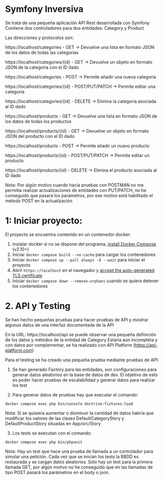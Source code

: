 # Symfony Inversiva

Se trata de una pequeña aplicación API Rest desarrollada con Symfony
Contiene dos controladores para dos entidades: Category y Product

Las direcciones y protocolos son:

https://localhost/categories - GET -> Devuelve una lista en formato JSON de los datos de todas las categorias

https://localhost/categories/{id} - GET -> Devuelve un objeto en formato JSON de la categoria con el ID dado

https://localhost/categories - POST -> Permite añadir una nueva categoria

https://localhost/categories/{id} - POST/PUT/PATCH -> Permite editar una categoria

https://localhost/categories/{id} - DELETE -> Elimina la categoria asociada al ID dado

https://localhost/products - GET -> Devuelve una lista en formato JSON de los datos de todas los productos

https://localhost/products/{id} - GET -> Devuelve un objeto en formato JSON del producto con el ID dado

https://localhost/products - POST -> Permite añadir un nuevo producto

https://localhost/products/{id} - POST/PUT/PATCH -> Permite editar un producto

https://localhost/products/{id} - DELETE -> Elimina el producto asociada al ID dado

Nota: Por algún motivo cuando hacía pruebas con POSTMAN no me permitia realizar actualizaciones de entidades con PUT/PATCH, no he conseguido que pasará los parámetros, por ese motivo está habilitado el método POST en la actualización

# 1: Iniciar proyecto:

El proyecto se encuentra contenido en un contenedor docker:

1. Instalar docker si no se dispone del programa, [install Docker Compose](https://docs.docker.com/compose/install/) (v2.10+)
2. Iniciar `docker compose build --no-cache` para cargar los contenedores
3. Iniciar `docker compose up --pull always -d --wait` para iniciar el proyecto
4. Abrir `https://localhost` en el navegador y [accept the auto-generated TLS certificate](https://stackoverflow.com/a/15076602/1352334)
5. Iniciar `docker compose down --remove-orphans` cuando se quiera detener los contenedores

# 2. API y Testing

Se han hecho pequeñas pruebas para hacer pruebas de API y mostrar algunos datos de una interfaz documentada de la API

En la URL: https://localhost/api se puede observar una pequeña definición de los datos y métodos de la entidad de Category
Estaría aún incompleta y con datos por complementar, se ha realizado con API Platform (https://api-platform.com)

Para el testing se ha creado una pequeña prueba mediante pruebas de API:

1. Se han generado Factory para las entidades, son configuraciones para generar datos aleatorios en la base de datos de dev. El objetivo de esto es poder hacer pruebas de escalabilidad y generar datos para realizar los test

2. Para generar datos de pruebas hay que executar el comando:
```shell
docker compose exec php bin/console doctrine:fixtures:load
```
Nota: Si se quisiera aumentar o disminuir la cantidad de datos habría que modificar los valores de las clases DefaultCategoryStory y DefaultProductStory situadas en App/src/Story

3. Los tests se executan con el comando:

```shell
docker compose exec php bin/phpunit
```

Nota: Hay un test que hace una prueba de llamada a un controlador para simular una petición. Cada vez que se inician los tests la BBDD es restaurada y se cargan datos aleatorios. Sólo hay un test para la primera llamada GET, por algún motivo no he conseguido que en las llamadas de tipo POST pasará los parámetros en el body o json.
